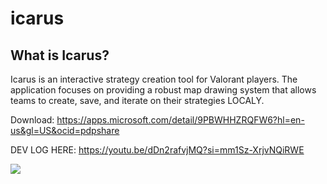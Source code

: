 

# icarus

## What is Icarus?
Icarus is an interactive strategy creation tool for Valorant players. The application focuses on providing a robust map drawing system that allows teams to create, save, and iterate on their strategies LOCALY.

Download: https://apps.microsoft.com/detail/9PBWHHZRQFW6?hl=en-us&gl=US&ocid=pdpshare

DEV LOG HERE: https://youtu.be/dDn2rafvjMQ?si=mm1Sz-XrjvNQiRWE

<img src=https://l7y6qjyp5m.ufs.sh/f/usun6XPoM0UCnar5XbcjR2aezOZ4lNvPKq05MfxnY3hisyg1>


